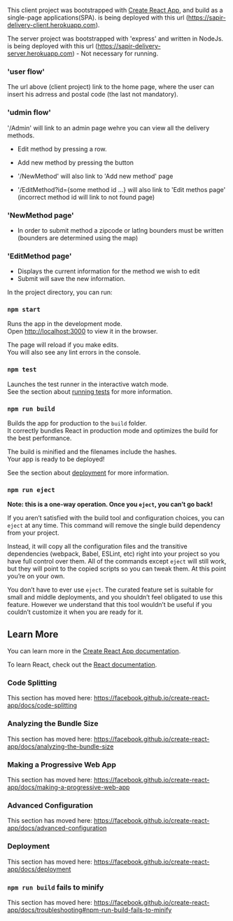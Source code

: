 This client project was bootstrapped with [Create React App](https://github.com/facebook/create-react-app),
and build as a single-page applications(SPA).
is being deployed with this url (https://sapir-delivery-client.herokuapp.com).

The server project was bootstrapped with 'express' and written in NodeJs.
is being deployed with this url (https://sapir-delivery-server.herokuapp.com) - Not necessary for running.

### 'user flow'
The url above (client project) link to the home page, where the user can insert his adrress and postal code (the last not mandatory).

### 'udmin flow'
'/Admin' will link to an admin page wehre you can view all the delivery methods.
- Edit method by pressing a row.
- Add new method by pressing the button

- '/NewMethod' will also link to 'Add new method' page
- '/EditMethod?id={some method id ...} will also link to 'Edit methos page' (incorrect method id will link to not found page)

### 'NewMethod page'
- In order to submit method a zipcode or latlng bounders must be written (bounders are determined using the map) 

### 'EditMethod page'
- Displays the current information for the method we wish to edit
- Submit will save the new information.







In the project directory, you can run:

### `npm start`

Runs the app in the development mode.<br />
Open [http://localhost:3000](http://localhost:3000) to view it in the browser.

The page will reload if you make edits.<br />
You will also see any lint errors in the console.

### `npm test`

Launches the test runner in the interactive watch mode.<br />
See the section about [running tests](https://facebook.github.io/create-react-app/docs/running-tests) for more information.

### `npm run build`

Builds the app for production to the `build` folder.<br />
It correctly bundles React in production mode and optimizes the build for the best performance.

The build is minified and the filenames include the hashes.<br />
Your app is ready to be deployed!

See the section about [deployment](https://facebook.github.io/create-react-app/docs/deployment) for more information.

### `npm run eject`

**Note: this is a one-way operation. Once you `eject`, you can’t go back!**

If you aren’t satisfied with the build tool and configuration choices, you can `eject` at any time. This command will remove the single build dependency from your project.

Instead, it will copy all the configuration files and the transitive dependencies (webpack, Babel, ESLint, etc) right into your project so you have full control over them. All of the commands except `eject` will still work, but they will point to the copied scripts so you can tweak them. At this point you’re on your own.

You don’t have to ever use `eject`. The curated feature set is suitable for small and middle deployments, and you shouldn’t feel obligated to use this feature. However we understand that this tool wouldn’t be useful if you couldn’t customize it when you are ready for it.

## Learn More

You can learn more in the [Create React App documentation](https://facebook.github.io/create-react-app/docs/getting-started).

To learn React, check out the [React documentation](https://reactjs.org/).

### Code Splitting

This section has moved here: https://facebook.github.io/create-react-app/docs/code-splitting

### Analyzing the Bundle Size

This section has moved here: https://facebook.github.io/create-react-app/docs/analyzing-the-bundle-size

### Making a Progressive Web App

This section has moved here: https://facebook.github.io/create-react-app/docs/making-a-progressive-web-app

### Advanced Configuration

This section has moved here: https://facebook.github.io/create-react-app/docs/advanced-configuration

### Deployment

This section has moved here: https://facebook.github.io/create-react-app/docs/deployment

### `npm run build` fails to minify

This section has moved here: https://facebook.github.io/create-react-app/docs/troubleshooting#npm-run-build-fails-to-minify
